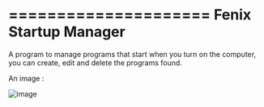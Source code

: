 =====================
Fenix Startup Manager
=====================

A program to manage programs that start when you turn on the computer, you can create, edit and delete the programs found.

An image : 

![image](https://1.bp.blogspot.com/--jBmp65Bz6U/WKDLHZOf2EI/AAAAAAAAADM/AVWs-QxdGlcCk_feK91UJTpPA_8shlnWwCLcB/s1600/startupmanager07.jpg)

